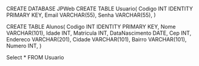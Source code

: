 CREATE DATABASE JPWeb
CREATE TABLE Usuario(
Codigo INT IDENTITY PRIMARY KEY,
Email VARCHAR(55),
Senha VARCHAR(55),
)

CREATE TABLE Alunos(
Codigo INT IDENTITY PRIMARY KEY,
Nome VARCHAR(101),
Idade INT,
Matricula INT,
DataNascimento DATE,
Cep INT,
Endereco VARCHAR(201),
Cidade VARCHAR(101),
Bairro VARCHAR(101),
Numero INT,
)

Select * FROM Usuario
